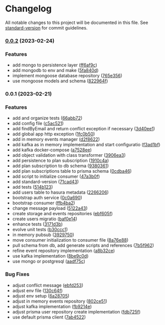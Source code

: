 # Changelog

All notable changes to this project will be documented in this file. See [standard-version](https://github.com/conventional-changelog/standard-version) for commit guidelines.

### [0.0.2](https://github.com/amaralc/where-is-my-stuff/compare/v0.0.1...v0.0.2) (2023-02-24)


### Features

* add mongo to persistence layer ([ff6af9c](https://github.com/amaralc/where-is-my-stuff/commit/ff6af9cf120c2095226c009de11c601ba3d81638))
* add mongodb to env and make ([5fa840d](https://github.com/amaralc/where-is-my-stuff/commit/5fa840df012cd69f0ee2b3c9f89e11c20a8fbbfc))
* implement mongoose database repository ([765e356](https://github.com/amaralc/where-is-my-stuff/commit/765e3563d4efc09826f33ab2194dc67bcaeffd3d))
* use mongoose models and schema ([822964f](https://github.com/amaralc/where-is-my-stuff/commit/822964fae7d358d62bf3f0ab2b5f1eec16f43b65))

### 0.0.1 (2023-02-21)


### Features

* add and organize tests ([66abb72](https://github.com/amaralc/where-is-my-stuff/commit/66abb721952bc136c942f1aca88a827129b5fe35))
* add config file ([c5ac521](https://github.com/amaralc/where-is-my-stuff/commit/c5ac521647103342d18ad03a5f0ef6066c3283e0))
* add findByEmail and return conflict exception if necessary ([3d40ee1](https://github.com/amaralc/where-is-my-stuff/commit/3d40ee1f3c373e68bda3d06722ee4629dfd50232))
* add global app http exception ([1fc0b50](https://github.com/amaralc/where-is-my-stuff/commit/1fc0b50dfdb499878c3fd97b5c2e0cec027d6f93))
* add in memory events manager ([d2f8622](https://github.com/amaralc/where-is-my-stuff/commit/d2f86220a404e9a3409c3e4728810bf7ae6498e3))
* add kafka as in memory implementation and start configuratio ([f3ad1bf](https://github.com/amaralc/where-is-my-stuff/commit/f3ad1bf5462b5871e1b0ea94485ca2d4c73a4a4a))
* add kafka docker-compose ([a7528ee](https://github.com/amaralc/where-is-my-stuff/commit/a7528ee7481e371eafa40e0eb13a0eb120be9761))
* add object validation with class transformer ([3906ea3](https://github.com/amaralc/where-is-my-stuff/commit/3906ea326d38e790e55ef67348553348a84c3233))
* add persistence to plan subscription ([1910c4a](https://github.com/amaralc/where-is-my-stuff/commit/1910c4ab2ae5c9ea177e44f78ea68a04f85dc20f))
* add plan subscription to db schema ([9380361](https://github.com/amaralc/where-is-my-stuff/commit/9380361878f7e8492b4b1fa339fb46bc71a37067))
* add plan subscriptions table to prisma schema ([0cdba46](https://github.com/amaralc/where-is-my-stuff/commit/0cdba46055400fa83af57bbcac0b0c7653f0e15d))
* add script to initialize consumer ([47a3b0f](https://github.com/amaralc/where-is-my-stuff/commit/47a3b0fe5671e43f21ea87483d64b4aa842a09b0))
* add standard-version ([71cad43](https://github.com/amaralc/where-is-my-stuff/commit/71cad43437d6d6409f48a6fea596aee9bed11306))
* add tests ([514b123](https://github.com/amaralc/where-is-my-stuff/commit/514b12395441371e8d0c96f7d8706af890a6c8b0))
* add users table to hasura metadata ([2266206](https://github.com/amaralc/where-is-my-stuff/commit/22662065e1e4d71d19f695b2b8c669c757094c03))
* bootstrap auth service ([0c0a690](https://github.com/amaralc/where-is-my-stuff/commit/0c0a690c2bbc51e35843b4c80f2bc28ed17593b2))
* bootstrap consumer ([ffb4ba2](https://github.com/amaralc/where-is-my-stuff/commit/ffb4ba2b79958bd7e00ba64fe48e8c86bbad4abc))
* change message payload ([5122a43](https://github.com/amaralc/where-is-my-stuff/commit/5122a43af006e7e70b267306b1f13997b6c29c75))
* create storage and events repositories ([ebf605f](https://github.com/amaralc/where-is-my-stuff/commit/ebf605f3d9232ef43a79c5913e92a194110d01a2))
* create users migratio ([baf0e14](https://github.com/amaralc/where-is-my-stuff/commit/baf0e1477e4a25041e94738996c4dd835b7032ef))
* enhance tests ([3171d3b](https://github.com/amaralc/where-is-my-stuff/commit/3171d3b7b9ffe51678485213c0829b16ebaf2e48))
* evolve unit tests ([b30ccc1](https://github.com/amaralc/where-is-my-stuff/commit/b30ccc110389057409150a18ff360cdcf66fb299))
* in memory pubsub ([3929750](https://github.com/amaralc/where-is-my-stuff/commit/3929750b5e54920126d8166da1a3efb868c3c289))
* move consumer initialization to consumer file ([8a76e88](https://github.com/amaralc/where-is-my-stuff/commit/8a76e88bf65cd75850744f7903fb0d99a21bfac1))
* pull schema from db, add generate scripts and references ([7b5f962](https://github.com/amaralc/where-is-my-stuff/commit/7b5f962265ccc0a74f1d72c583f6bc3a69446fb7))
* refine event repository implementation ([a8b32ce](https://github.com/amaralc/where-is-my-stuff/commit/a8b32ce3a8922c2469a608a60f53822eb057f4e0))
* use kafka implementation ([8be9c0d](https://github.com/amaralc/where-is-my-stuff/commit/8be9c0d4c7b9e4374a11eab8be1434c3ae38069e))
* use mongo or postgresql ([aadf75c](https://github.com/amaralc/where-is-my-stuff/commit/aadf75c1a93fd4cb67dbfdc665fdc63b540ca9ab))


### Bug Fixes

* adjust conflict message ([ebfd253](https://github.com/amaralc/where-is-my-stuff/commit/ebfd2530c1de43d7fc053a3c6bcc7bc5c60f85e3))
* adjust env file ([130c64f](https://github.com/amaralc/where-is-my-stuff/commit/130c64f406f84b5a6c79b0890cfc3459189c1f67))
* adjust env setup ([6a28705](https://github.com/amaralc/where-is-my-stuff/commit/6a287057cc87b2f943b76008819fd604f43b4b5a))
* adjust in memory events repository ([802ce51](https://github.com/amaralc/where-is-my-stuff/commit/802ce51a33a32d729f7a7560b530620279b74df8))
* adjust kafka implementation ([fb9214e](https://github.com/amaralc/where-is-my-stuff/commit/fb9214eed497c9201e03ea1af7e9058bdccc260c))
* adjust prisma user repository create implementation ([fdb725f](https://github.com/amaralc/where-is-my-stuff/commit/fdb725fcf80ac552aa3280fc8be7766b3890ccc2))
* use default prisma client ([7ab4522](https://github.com/amaralc/where-is-my-stuff/commit/7ab4522e30b4a98c15550b353bd1ed86a2558341))

